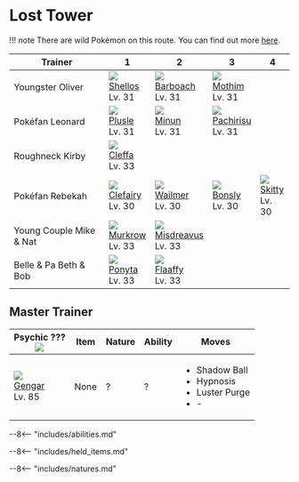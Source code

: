# Lost Tower

!!! note
    There are wild Pokémon on this route. You can find out more [here](../../wild_pokemon/lost_tower/).


Trainer                 | 1                                | 2                                  | 3                                 | 4
---                     | ---                              | ---                                | ---                               | ---
Youngster Oliver        | ![][422]<br>[Shellos]<br>Lv. 31  | ![][339]<br>[Barboach]<br>Lv. 31   | ![][414]<br>[Mothim]<br>Lv. 31    | &nbsp;
Pokéfan Leonard         | ![][311]<br>[Plusle]<br>Lv. 31   | ![][312]<br>[Minun]<br>Lv. 31      | ![][417]<br>[Pachirisu]<br>Lv. 31 | &nbsp;
Roughneck Kirby         | ![][173]<br>[Cleffa]<br>Lv. 33   | &nbsp;                             | &nbsp;                            | &nbsp;
Pokéfan Rebekah         | ![][035]<br>[Clefairy]<br>Lv. 30 | ![][320]<br>[Wailmer]<br>Lv. 30    | ![][438]<br>[Bonsly]<br>Lv. 30    | ![][300]<br>[Skitty]<br>Lv. 30
Young Couple Mike & Nat | ![][198]<br>[Murkrow]<br>Lv. 33  | ![][200]<br>[Misdreavus]<br>Lv. 33 | &nbsp;                            | &nbsp;
Belle & Pa Beth & Bob   | ![][077]<br>[Ponyta]<br>Lv. 33   | ![][180]<br>[Flaaffy]<br>Lv. 33    | &nbsp;                            | &nbsp;

## Master Trainer

Psychic ???<br>![][psychic_m]  | Item | Nature | Ability | Moves
---                            | ---  | ---    | ---     | ---
![][094]<br>[Gengar]<br>Lv. 85 | None | ?      | ?       | <ul><li>Shadow Ball</li><li>Hypnosis</li><li>Luster Purge</li><li>-</li></ul>

--8<-- "includes/abilities.md"

--8<-- "includes/held_items.md"

--8<-- "includes/natures.md"

[Clefairy]: ../../pokemons/035/
[Ponyta]: ../../pokemons/077/
[Gengar]: ../../pokemons/094/
[Cleffa]: ../../pokemons/173/
[Flaaffy]: ../../pokemons/180/
[Murkrow]: ../../pokemons/198/
[Misdreavus]: ../../pokemons/200/
[Skitty]: ../../pokemons/300/
[Plusle]: ../../pokemons/311/
[Minun]: ../../pokemons/312/
[Wailmer]: ../../pokemons/320/
[Barboach]: ../../pokemons/339/
[Mothim]: ../../pokemons/414/
[Pachirisu]: ../../pokemons/417/
[Shellos]: ../../pokemons/422/
[Bonsly]: ../../pokemons/438/
[035]: ../img/pokemon/035.png
[077]: ../img/pokemon/077.png
[094]: ../img/pokemon/094.png
[173]: ../img/pokemon/173.png
[180]: ../img/pokemon/180.png
[198]: ../img/pokemon/198.png
[200]: ../img/pokemon/200.png
[300]: ../img/pokemon/300.png
[311]: ../img/pokemon/311.png
[312]: ../img/pokemon/312.png
[320]: ../img/pokemon/320.png
[339]: ../img/pokemon/339.png
[414]: ../img/pokemon/414.png
[417]: ../img/pokemon/417.png
[422]: ../img/pokemon/422.png
[438]: ../img/pokemon/438.png
[psychic_m]: ../img/trainer/psychic_m.png
